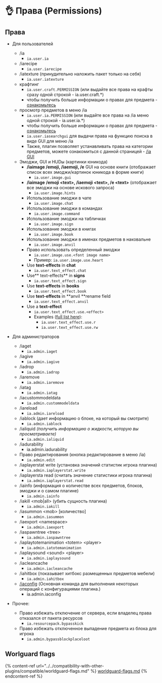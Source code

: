 # 👌 Права \(Permissions\)

## Права

*   Для пользователей

    * /ia
      * `ia.user.ia`
    * /iarecipe
      * `ia.user.iarecipe`
    * /iatexture \(принудительно наложить пакет только на себя\)
      * `ia.user.iatexture`
    * крафтинг
      * `ia.user.craft.PERMISSION` \(или выдайте все права на крафты сразу одной строкой - ia.user.craft.\*\)
      * чтобы получить больше информации о правах для предмета - [ознакомьтесь](https://github.com/LoneDev6/Wiki-ItemsAdder/tree/b6ca0e098a470a4971b25346a7a58c6ba6fb5a38/plugin-usage/permissions/adding-content/advanced/item-properties/basic/item-permission.md)
    * просмотр предметов в меню /ia
      * `ia.user.ia.PERMISSION` \(или выдайте все права на /ia меню одной строкой - ia.user.ia.\*\)
      * чтобы получить больше информации о правах для предмета - [ознакомьтесь](https://github.com/LoneDev6/Wiki-ItemsAdder/tree/b6ca0e098a470a4971b25346a7a58c6ba6fb5a38/plugin-usage/permissions/adding-content/advanced/item-properties/basic/item-permission.md)
      * `ia.user.iasearchgui` для выдачи права на функцию поиска в виде GUI для меню /ia
      * Также, плагин позволяет устанавливать права на категории предметов, можете ознакомиться с данной страницей - [/ia GUI ](https://github.com/LoneDev6/Wiki-ItemsAdder/tree/b6ca0e098a470a4971b25346a7a58c6ba6fb5a38/plugin-usage/permissions/ia.md)
    * Эмоджи, GUI и HUDы \(картинки юникода\)
      * **/iaimage /emoji, /iaemoji, /e** GUI на основе книги \(отображает список всех эмоджи/картинок юникода в форме книги\)
        * `ia.user.image.gui`
      * **/iaimage** **/emoji &lt;text&gt;, /iaemoji &lt;text&gt;, /e &lt;text&gt;** \(отображает все эмоджи на основе искового запроса\)
        * `ia.user.image.hints`
      * Использование эмоджи в чате
        * `ia.user.image.chat`
      * Использование эмоджи в командах
        * `ia.user.image.command`
      * Использование эмоджи на табличках
        * `ia.user.image.sign`
      * Использование эмоджи в книгах
        * `ia.user.image.book`
      * Использование эмоджи в именах предметов в наковальне
        * `ia.user.image.anvil`
      * Право использовать определенный эмоджи
        * `ia.user.image.use.<font image name>`
        * Пример: `ia.user.image.use.heart`
      * Use **text-effects** in **chat**
        * `ia.user.text_effect.chat`
      * Use** text-effects** in **signs**
        * `ia.user.text_effect.sign`
      * Use **text-effects** in **books**
        * `ia.user.text_effect.book`
      * Use **text-effects** in **anvil **rename field
        * `ia.user.text_effect.anvil`
      * Use a **text-effect**
        * `ia.user.text_effect.use.<effect>`
        * Examples ([full list here](../text-effects-1.17+.md)):
          * `ia.user.text_effect.use.r`
          * `ia.user.text_effect.use.rw`


* Для администраторов
  * /iaget
    * `ia.admin.iaget`
  * /iagive
    * `ia.admin.iagive`
  * /iadrop
    * `ia.admin.iadrop`
  * /iaremove
    * `ia.admin.iaremove`
  * /iatag
    * `ia.admin.iatag`
  * /iacustommodeldata
    * `ia.admin.custommodeldata`
  * /iareload
    * `ia.admin.iareload`
  * /iablock \(дает информацию о блоке, на который вы смотрите\)
    * `ia.admin.iablock`
  * /ialiquid _\(получить информацию о жидкости, которую вы просматриваете\)_
    * `ia.admin.ialiquid`
  * /iadurability
    * ia.admin.iadurability
  * Право редактирования \(кнопка редактирование в меню /ia\)
    * `ia.admin.edit`
  * /iaplayerstat write \(установка значений статистик игрока плагина\)
    * `ia.admin.iaplayerstat.write`
  * /iaplayersta read \(считать значение статистики игрока плагина\)
    * `ia.admin.iaplayerstat.read`
  * /iainfo \(информация о количестве всех предметов, блоков, эмоджи и о самом плагине\)
    * `ia.admin.iainfo`
  * /iakill &lt;mob\|all&gt; \(убить сущность плагина\)
    * `ia.admin.iakill`
  * /iasummon &lt;mob&gt; \[количество\]
    * `ia.admin.iasummon`
  * /iaexport \<namespace>
    * `ia.admin.iaexport`
  * /iaspawntree \<tree>
    * `ia.admin.iaspawntree`
  * /iaplaytotemanimation \<totem> \<player>
    * `ia.admin.iatotemanimation`
  * /iaplaysound \<sound> \<player>
    * `ia.admin.iaplaysound`
  * /iacleancache
    * `ia.admin.iacleancache`
  * /iahitbox \(показывает хитбокс размещенных предметов мебели\)
    * `ia.admin.iahitbox`
  * [/iaconfig](../commands/iaconfig.md) (Основная команда для выполнения некоторых операций с конфигурациями плагина.)
    * ia.admin.iaconfig
* Прочее:
  * Право избежать отключение от сервера, если владелец права отказался от пакета ресурсов
    * `ia.resourcepack.bypasskick`
  * Право избежать отключенное выпадение предмета из блока для игрока
    * `ia.admin.bypassblockplaceloot`

## Worlguard flags

{% content-ref url="../../compatibility-with-other-plugins/compatible/worldguard-flags.md" %}
[worldguard-flags.md](../../compatibility-with-other-plugins/compatible/worldguard-flags.md)
{% endcontent-ref %}
